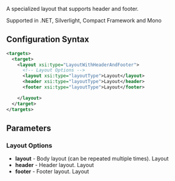 A specialized layout that supports header and footer. 

Supported in .NET, Silverlight, Compact Framework and Mono

## Configuration Syntax
```xml
<targets>
  <target>
    <layout xsi:type="LayoutWithHeaderAndFooter">
      <!-- Layout Options -->
      <layout xsi:type="layoutType">Layout</layout>
      <header xsi:type="layoutType">Layout</header>
      <footer xsi:type="layoutType">Layout</footer>

    </layout>
  </target>
</targets>
```

## Parameters
### Layout Options
* **layout** - Body layout (can be repeated multiple times). Layout
* **header** - Header layout. Layout
* **footer** - Footer layout. Layout